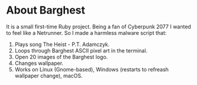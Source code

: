 # About Barghest
It is a small first-time Ruby project.
Being a fan of Cyberpunk 2077 I wanted to feel like a Netrunner. So I made a harmless malware script that:

1. Plays song The Heist - P.T. Adamczyk.
2. Loops through Barghest ASCII pixel art in the terminal.
3. Open 20 images of the Barghest logo.
4. Changes wallpaper.
5. Works on Linux (Gnome-based), Windows (restarts to refreash wallpaper change), macOS.


